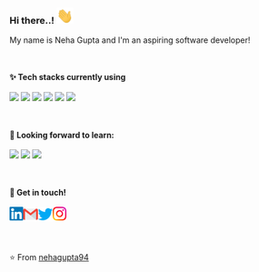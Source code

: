 ### Hi there..! <img src="https://github.com/nehagupta94/nehagupta94/blob/master/Hi.gif" width="29px">

My name is Neha Gupta and I'm an aspiring software developer!

<!--
**nehagupta94/nehagupta94** is a ✨ _special_ ✨ repository because its `README.md` (this file) appears on your GitHub profile.

Here are some ideas to get you started:

- 🔭 I’m currently working on ...
- 🌱 I’m currently learning ...
- 👯 I’m looking to collaborate on ...
- 🤔 I’m looking for help with ...
- 💬 Ask me about ...
- 📫 How to reach me: ...
- 😄 Pronouns: ...
- ⚡ Fun fact: ...
-->
<br><br>
**✨ Tech stacks currently using** <br>
<br>
<code><a href="" target="_blank"><img height="50" src="https://www.vectorlogo.zone/logos/java/java-horizontal.svg"></a></code>
<code><a href="" target="_blank"><img height="50" src="https://www.vectorlogo.zone/logos/python/python-ar21.svg"></a></code>
<code><a href="" target="_blank"><img height="50" src="https://www.vectorlogo.zone/logos/google_cloud/google_cloud-ar21.svg"></a></code>
<code><a href="" target="_blank"><img height="50" src="https://www.vectorlogo.zone/logos/w3_html5/w3_html5-ar21.svg"></a></code>
<code><a href="" target="_blank"><img height="50" src="https://www.vectorlogo.zone/logos/docker/docker-ar21.svg"></a></code>
<code><a href="" target="_blank"><img height="50" src="https://www.vectorlogo.zone/logos/visualstudio_code/visualstudio_code-ar21.svg"></a></code>
<br>
<br>
<br>

**🌱 Looking forward to learn:** <br>
<br>
<code><a href="https://www.javascript.com/" target="_blank"><img height="50" src="https://www.vectorlogo.zone/logos/javascript/javascript-ar21.svg"></a></code>
<code><a href="https://reactjs.org/" target="_blank"><img height="50" src="https://www.vectorlogo.zone/logos/reactjs/reactjs-ar21.svg"></a></code>
<code><a href="https://aws.amazon.com/" target="_blank"><img height="50" src="https://www.vectorlogo.zone/logos/amazon_aws/amazon_aws-ar21.svg"></a></code>
<br>
<br>
<br>


**💬 Get in touch!**
<br>
<br> 
  <a href="https://www.linkedin.com/in/neha-rajesh-gupta/" target="_blank">
   <img align="left" alt="Neha Gupta | Linkedin" width="24px" src="https://github.com/nehagupta94/nehagupta94/blob/master/Linkedin.svg" />
  </a>
  <a href="mailto:nehargupta94@gmail.com" target="_blank">
    <img align="left" alt="Neha Gupta | Gmail" width="26px" src="https://github.com/nehagupta94/nehagupta94/blob/master/Gmail.svg" />
  </a>
  <a href="https://twitter.com/NehaGup34393928" target="_blank">
    <img align="left" alt="Neha Gupta | Twitter" width="26px" src="https://github.com/nehagupta94/nehagupta94/blob/master/Twitter.svg" />
  </a>
  <a href="https://www.instagram.com/neha._.gupta/" target="_blank">
    <img align="left" alt="Neha Gupta | Instagram" width="24px" src="https://github.com/nehagupta94/nehagupta94/blob/master/Instagram.svg"  />
  </a>
</a>

<br>
<br>
<br>

⭐️ From [nehagupta94](https://github.com/[username])

